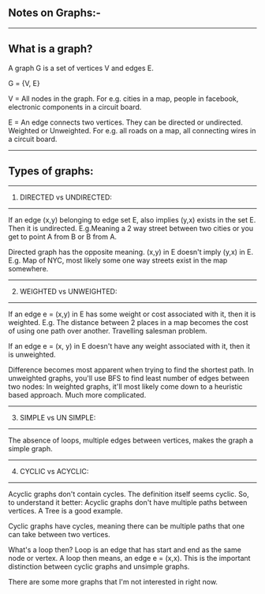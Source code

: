 Notes on Graphs:-
---------------

----------------
What is a graph?
----------------

A graph G is a set of vertices V and edges E.

G = {V, E}

V = All nodes in the graph. For e.g. cities in a map, people in facebook, electronic components in
    a circuit board.

E = An edge connects two vertices. They can be directed or undirected.
    Weighted or Unweighted. For e.g. all roads on a map, all connecting wires in a circuit board.


----------------    
Types of graphs:
----------------

-------------------------
1. DIRECTED vs UNDIRECTED: 
-------------------------

If an edge (x,y) belonging to edge set E, also implies (y,x) exists in the set E. Then it is undirected. 
E.g.Meaning a 2 way street between two cities or you get to point A from B or B from A. 

Directed graph has the opposite meaning. (x,y) in E doesn't imply (y,x) in E.
E.g. Map of NYC, most likely some one way streets exist in the map somewhere.

-------------------------
2. WEIGHTED vs UNWEIGHTED:
-------------------------

If an edge e = (x,y) in E has some weight or cost associated with it, then it is weighted. 
E.g. The distance between 2 places in a map becomes the cost of using one path over another.
Travelling salesman problem.

If an edge e = (x, y) in E doesn't have any weight associated with it, then it is unweighted.

Difference becomes most apparent when trying to find the shortest path. 
    In unweighted graphs, you'll use BFS to find least number of edges between two nodes:
    In weighted graphs, it'll most likely come down to a heuristic based approach. Much more
    complicated.

-------------------------
3. SIMPLE  vs UN SIMPLE:
-------------------------

The absence of loops, multiple edges between vertices, makes the graph a simple graph.

-------------------------
4. CYCLIC vs ACYCLIC:
-----------------------

Acyclic graphs don't contain cycles. The definition itself seems cyclic. So, to understand it
better: Acyclic graphs don't have multiple paths between vertices. A Tree is a good example.

Cyclic graphs have cycles, meaning there can be multiple paths that one can take between two
vertices.

What's a loop then? Loop is an edge that has start and end as the same node or vertex. A loop
then means, an edge e = (x,x). This is the important distinction between cyclic graphs and
unsimple graphs.

    
There are some more graphs that I'm not interested in right now.
